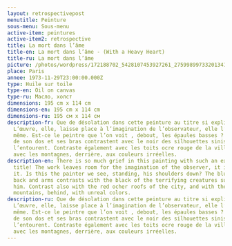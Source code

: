 ```yaml
---
layout: retrospectivepost
menutitle: Peinture
sous-menu: Sous-menu
active-item: peintures
active-item2: retrospective
title: La mort dans l’âme
title-en: La mort dans l’âme - (With a Heavy Heart)
title-ru: La mort dans l’âme
picture: /photos/wordpress/172188702_5428107453927261_2759989973320134181_n.jpg
place: Paris
annee: 1973-11-29T23:00:00.000Z
type: Huile sur toile
type-en: Oil on canvas
type-ru: Масло, холст
dimensions: 195 cm x 114 cm
dimensions-en: 195 cm x 114 cm
dimensions-ru: 195 см x 114 см
description-fr: Que de désolation dans cette peinture au titre si explicite !
  L’œuvre, elle, laisse place à l’imagination de l’observateur, elle l’impose,
  même. Est-ce le peintre que l’on voit , debout, les épaules basses ? Le bleu
  de son dos et ses bras contrastent avec le noir des silhouettes sinistres qui
  l’entourent. Contraste également avec les toits ocre rouge de la ville, et
  avec les montagnes, derrière, aux couleurs irréelles.
description-en: There is so much grief in this painting with such an explicit
  title! The work leaves room for the imagination of the observer, it imposes
  it. Is this the painter we see, standing, his shoulders down? The blue of his
  back and arms contrasts with the black of the terrifying creatures surrounding
  him. Contrast also with the red ocher roofs of the city, and with the
  mountains, behind, with unreal colors.
description-ru: Que de désolation dans cette peinture au titre si explicite !
  L’œuvre, elle, laisse place à l’imagination de l’observateur, elle l’impose,
  même. Est-ce le peintre que l’on voit , debout, les épaules basses ? Le bleu
  de son dos et ses bras contrastent avec le noir des silhouettes sinistres qui
  l’entourent. Contraste également avec les toits ocre rouge de la ville, et
  avec les montagnes, derrière, aux couleurs irréelles.
---
```

